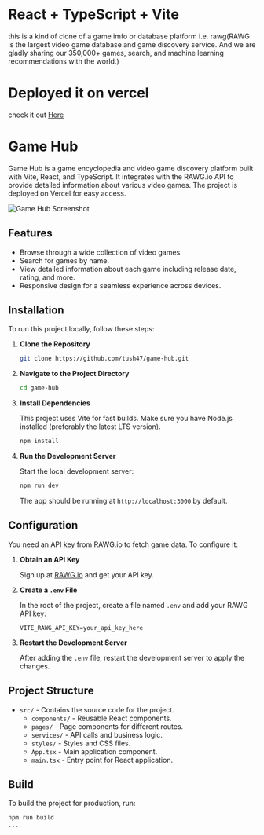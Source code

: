 # React + TypeScript + Vite

this is a kind of clone of a game imfo or database platform i.e. rawg(RAWG is the largest video game database and game discovery service. And we are gladly sharing our 350,000+ games, search, and machine learning recommendations with the world.)


# Deployed it on vercel 
  check it out 
  [Here](https://game-hub-chi-gold.vercel.app/)

# Game Hub

Game Hub is a game encyclopedia and video game discovery platform built with Vite, React, and TypeScript. It integrates with the RAWG.io API to provide detailed information about various video games. The project is deployed on Vercel for easy access.

![Game Hub Screenshot](path_to_screenshot) <!-- Replace with an actual screenshot path -->

## Features

- Browse through a wide collection of video games.
- Search for games by name.
- View detailed information about each game including release date, rating, and more.
- Responsive design for a seamless experience across devices.


## Installation

To run this project locally, follow these steps:

1. **Clone the Repository**

    ```bash
    git clone https://github.com/tush47/game-hub.git
    ```

2. **Navigate to the Project Directory**

    ```bash
    cd game-hub
    ```

3. **Install Dependencies**

    This project uses Vite for fast builds. Make sure you have Node.js installed (preferably the latest LTS version).

    ```bash
    npm install
    ```

4. **Run the Development Server**

    Start the local development server:

    ```bash
    npm run dev
    ```

    The app should be running at `http://localhost:3000` by default.

## Configuration

You need an API key from RAWG.io to fetch game data. To configure it:

1. **Obtain an API Key**

    Sign up at [RAWG.io](https://rawg.io) and get your API key.

2. **Create a `.env` File**

    In the root of the project, create a file named `.env` and add your RAWG API key:

    ```env
    VITE_RAWG_API_KEY=your_api_key_here
    ```

3. **Restart the Development Server**

    After adding the `.env` file, restart the development server to apply the changes.

## Project Structure

- `src/` - Contains the source code for the project.
  - `components/` - Reusable React components.
  - `pages/` - Page components for different routes.
  - `services/` - API calls and business logic.
  - `styles/` - Styles and CSS files.
  - `App.tsx` - Main application component.
  - `main.tsx` - Entry point for React application.

## Build

To build the project for production, run:

  ```bash
  npm run build
  ...
